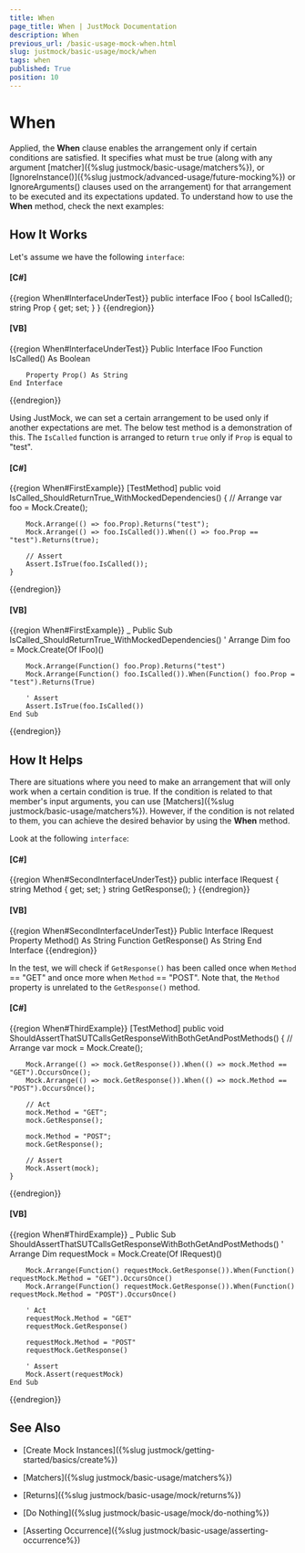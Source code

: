 ```yaml
---
title: When
page_title: When | JustMock Documentation
description: When
previous_url: /basic-usage-mock-when.html
slug: justmock/basic-usage/mock/when
tags: when
published: True
position: 10
---
```


# When

Applied, the __When__ clause enables the arrangement only if certain conditions are satisfied. It specifies what must be true (along with any argument [matcher]({%slug justmock/basic-usage/matchers%}), or [IgnoreInstance()]({%slug justmock/advanced-usage/future-mocking%}) or IgnoreArguments() clauses used on the arrangement) for that arrangement to be executed and its expectations updated.
To understand how to use the __When__ method, check the next examples:

## How It Works
Let's assume we have the following `interface`:

  #### __[C#]__

  {{region When#InterfaceUnderTest}}
    public interface IFoo
    {
        bool IsCalled();
        string Prop { get; set; }
    }
  {{endregion}}

  #### __[VB]__

  {{region When#InterfaceUnderTest}}
    Public Interface IFoo
        Function IsCalled() As Boolean

        Property Prop() As String
    End Interface
  {{endregion}}

Using JustMock, we can set a certain arrangement to be used only if another expectations are met. The below test method is a demonstration of this. The `IsCalled` function is arranged to return `true` only if `Prop` is equal to "test".

  #### __[C#]__

  {{region When#FirstExample}}
    [TestMethod]
    public void IsCalled_ShouldReturnTrue_WithMockedDependencies()
    {
        // Arrange
        var foo = Mock.Create<IFoo>();

        Mock.Arrange(() => foo.Prop).Returns("test");
        Mock.Arrange(() => foo.IsCalled()).When(() => foo.Prop == "test").Returns(true);

        // Assert
        Assert.IsTrue(foo.IsCalled());
    }
  {{endregion}}

  #### __[VB]__

  {{region When#FirstExample}}
    <TestMethod> _
    Public Sub IsCalled_ShouldReturnTrue_WithMockedDependencies()
        ' Arrange
        Dim foo = Mock.Create(Of IFoo)()

        Mock.Arrange(Function() foo.Prop).Returns("test")
        Mock.Arrange(Function() foo.IsCalled()).When(Function() foo.Prop = "test").Returns(True)

        ' Assert
        Assert.IsTrue(foo.IsCalled())
    End Sub
  {{endregion}}


## How It Helps

There are situations where you need to make an arrangement that will only work when a certain condition is true. If the condition is related to that member's input arguments, you can use [Matchers]({%slug justmock/basic-usage/matchers%}). However, if the condition is not related to them, you can achieve the desired behavior by using the __When__ method.

Look at the following `interface`:

  #### __[C#]__

  {{region When#SecondInterfaceUnderTest}}
    public interface IRequest
    {
        string Method { get; set; }
        string GetResponse();
    }
  {{endregion}}

  #### __[VB]__

  {{region When#SecondInterfaceUnderTest}}
    Public Interface IRequest
        Property Method() As String
        Function GetResponse() As String
    End Interface
  {{endregion}}

In the test, we will check if `GetResponse()` has been called once when `Method` == "GET" and once more when `Method` == "POST". Note that, the `Method` property is unrelated to the `GetResponse()` method.

  #### __[C#]__

  {{region When#ThirdExample}}
    [TestMethod]
    public void ShouldAssertThatSUTCallsGetResponseWithBothGetAndPostMethods()
    {
        // Arrange
        var mock = Mock.Create<IRequest>();

        Mock.Arrange(() => mock.GetResponse()).When(() => mock.Method == "GET").OccursOnce();
        Mock.Arrange(() => mock.GetResponse()).When(() => mock.Method == "POST").OccursOnce();

        // Act
        mock.Method = "GET";
        mock.GetResponse();

        mock.Method = "POST";
        mock.GetResponse();

        // Assert
        Mock.Assert(mock);
    }
  {{endregion}}

  #### __[VB]__

  {{region When#ThirdExample}}
    <TestMethod> _
    Public Sub ShouldAssertThatSUTCallsGetResponseWithBothGetAndPostMethods()
        ' Arrange
        Dim requestMock = Mock.Create(Of IRequest)()

        Mock.Arrange(Function() requestMock.GetResponse()).When(Function() requestMock.Method = "GET").OccursOnce()
        Mock.Arrange(Function() requestMock.GetResponse()).When(Function() requestMock.Method = "POST").OccursOnce()

        ' Act
        requestMock.Method = "GET"
        requestMock.GetResponse()

        requestMock.Method = "POST"
        requestMock.GetResponse()

        ' Assert
        Mock.Assert(requestMock)
    End Sub
  {{endregion}}


## See Also


 * [Create Mock Instances]({%slug justmock/getting-started/basics/create%})

 * [Matchers]({%slug justmock/basic-usage/matchers%})

 * [Returns]({%slug justmock/basic-usage/mock/returns%})

 * [Do Nothing]({%slug justmock/basic-usage/mock/do-nothing%})

 * [Asserting Occurrence]({%slug justmock/basic-usage/asserting-occurrence%})

